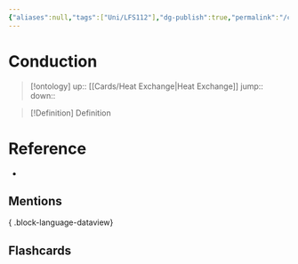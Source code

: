 ```yaml
---
{"aliases":null,"tags":["Uni/LFS112"],"dg-publish":true,"permalink":"/cards/conduction/","dgPassFrontmatter":true}
---
```


# Conduction

> [!ontology]
> up:: [[Cards/Heat Exchange\|Heat Exchange]]
> jump:: 
> down:: 

> [!Definition] Definition

# Reference

- 

## Mentions


{ .block-language-dataview}

## Flashcards